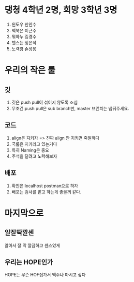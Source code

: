 # 댕청 4학년 2명, 희망 3학년 3명
1. 윈도우 한인수
2. 맥북은 이근주
3. 뭐하누 김경수
4. 헬스는 정은석
5. 노력왕 손성용

# 우리의 작은 룰
## 깃
1. 깃은 push pull이 섞이지 않도록 조심
2. 무조건 push pull은 sub branch만, master 브런치는 냅둬주세요.
## 코드
1. align은 지키자 => 진짜 align 안 지키면 죽일꺼다
2. 국룰은 지키라고 있는거다
3. 특히 Naming은 중요
4. 주석을 달려고 노력해보자
## 배포
1. 확인은 localhost postman으로 하자
2. 배포는 검사를 맡고 하는게 좋을꺼 같다.


# 마지막으로
## 알잘딱깔센
알아서 잘 딱 깔끔하고 센스있게
## 우리는 HOPE인가
HOPE는 무슨 HOF집가서 맥주나 마시고 싶다
